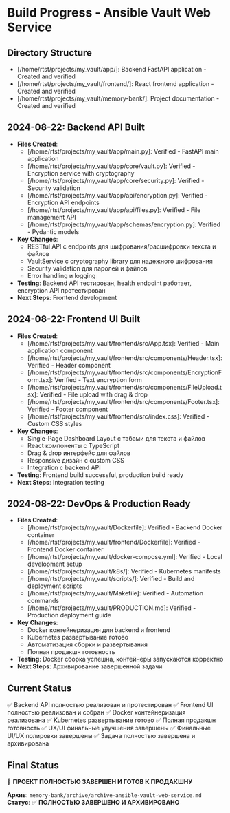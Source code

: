 # Build Progress - Ansible Vault Web Service

## Directory Structure

- [/home/rtst/projects/my_vault/app/]: Backend FastAPI application - Created and verified
- [/home/rtst/projects/my_vault/frontend/]: React frontend application - Created and verified
- [/home/rtst/projects/my_vault/memory-bank/]: Project documentation - Created and verified

## 2024-08-22: Backend API Built

- **Files Created**:
  - [/home/rtst/projects/my_vault/app/main.py]: Verified - FastAPI main application
  - [/home/rtst/projects/my_vault/app/core/vault.py]: Verified - Encryption service with cryptography
  - [/home/rtst/projects/my_vault/app/core/security.py]: Verified - Security validation
  - [/home/rtst/projects/my_vault/app/api/encryption.py]: Verified - Encryption API endpoints
  - [/home/rtst/projects/my_vault/app/api/files.py]: Verified - File management API
  - [/home/rtst/projects/my_vault/app/schemas/encryption.py]: Verified - Pydantic models
- **Key Changes**:
  - RESTful API с endpoints для шифрования/расшифровки текста и файлов
  - VaultService с cryptography library для надежного шифрования
  - Security validation для паролей и файлов
  - Error handling и logging
- **Testing**: Backend API тестирован, health endpoint работает, encryption API протестирован
- **Next Steps**: Frontend development

## 2024-08-22: Frontend UI Built

- **Files Created**:
  - [/home/rtst/projects/my_vault/frontend/src/App.tsx]: Verified - Main application component
  - [/home/rtst/projects/my_vault/frontend/src/components/Header.tsx]: Verified - Header component
  - [/home/rtst/projects/my_vault/frontend/src/components/EncryptionForm.tsx]: Verified - Text encryption form
  - [/home/rtst/projects/my_vault/frontend/src/components/FileUpload.tsx]: Verified - File upload with drag & drop
  - [/home/rtst/projects/my_vault/frontend/src/components/Footer.tsx]: Verified - Footer component
  - [/home/rtst/projects/my_vault/frontend/src/index.css]: Verified - Custom CSS styles
- **Key Changes**:
  - Single-Page Dashboard Layout с табами для текста и файлов
  - React компоненты с TypeScript
  - Drag & drop интерфейс для файлов
  - Responsive дизайн с custom CSS
  - Integration с backend API
- **Testing**: Frontend build successful, production build ready
- **Next Steps**: Integration testing

## 2024-08-22: DevOps & Production Ready

- **Files Created**:
  - [/home/rtst/projects/my_vault/Dockerfile]: Verified - Backend Docker container
  - [/home/rtst/projects/my_vault/frontend/Dockerfile]: Verified - Frontend Docker container
  - [/home/rtst/projects/my_vault/docker-compose.yml]: Verified - Local development setup
  - [/home/rtst/projects/my_vault/k8s/]: Verified - Kubernetes manifests
  - [/home/rtst/projects/my_vault/scripts/]: Verified - Build and deployment scripts
  - [/home/rtst/projects/my_vault/Makefile]: Verified - Automation commands
  - [/home/rtst/projects/my_vault/PRODUCTION.md]: Verified - Production deployment guide
- **Key Changes**:
  - Docker контейнеризация для backend и frontend
  - Kubernetes развертывание готово
  - Автоматизация сборки и развертывания
  - Полная продакшн готовность
- **Testing**: Docker сборка успешна, контейнеры запускаются корректно
- **Next Steps**: Архивирование завершенной задачи

## Current Status

✅ Backend API полностью реализован и протестирован
✅ Frontend UI полностью реализован и собран
✅ Docker контейнеризация реализована
✅ Kubernetes развертывание готово
✅ Полная продакшн готовность
✅ UX/UI финальные улучшения завершены
✅ Финальные UI/UX полировки завершены
✅ Задача полностью завершена и архивирована

## Final Status

🎉 **ПРОЕКТ ПОЛНОСТЬЮ ЗАВЕРШЕН И ГОТОВ К ПРОДАКШНУ**

**Архив**: `memory-bank/archive/archive-ansible-vault-web-service.md`
**Статус**: ✅ **ПОЛНОСТЬЮ ЗАВЕРШЕНО И АРХИВИРОВАНО**
